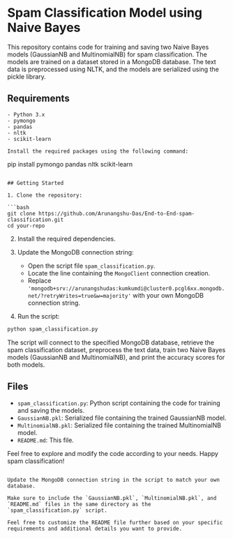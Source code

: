 # Spam Classification Model using Naive Bayes

This repository contains code for training and saving two Naive Bayes models (GaussianNB and MultinomialNB) for spam classification. The models are trained on a dataset stored in a MongoDB database. The text data is preprocessed using NLTK, and the models are serialized using the pickle library.

## Requirements
```
- Python 3.x
- pymongo
- pandas
- nltk
- scikit-learn

Install the required packages using the following command:

```
pip install pymongo pandas nltk scikit-learn
```

## Getting Started

1. Clone the repository:

```bash
git clone https://github.com/Arunangshu-Das/End-to-End-spam-classification.git
cd your-repo
```

2. Install the required dependencies.

3. Update the MongoDB connection string:
   - Open the script file `spam_classification.py`.
   - Locate the line containing the `MongoClient` connection creation.
   - Replace `'mongodb+srv://arunangshudas:kumkumdi@cluster0.pcgl6xx.mongodb.net/?retryWrites=true&w=majority'` with your own MongoDB connection string.

4. Run the script:

```bash
python spam_classification.py
```

The script will connect to the specified MongoDB database, retrieve the spam classification dataset, preprocess the text data, train two Naive Bayes models (GaussianNB and MultinomialNB), and print the accuracy scores for both models.

## Files

- `spam_classification.py`: Python script containing the code for training and saving the models.
- `GaussianNB.pkl`: Serialized file containing the trained GaussianNB model.
- `MultinomialNB.pkl`: Serialized file containing the trained MultinomialNB model.
- `README.md`: This file.

Feel free to explore and modify the code according to your needs. Happy spam classification!
```

Update the MongoDB connection string in the script to match your own database.

Make sure to include the `GaussianNB.pkl`, `MultinomialNB.pkl`, and `README.md` files in the same directory as the `spam_classification.py` script.

Feel free to customize the README file further based on your specific requirements and additional details you want to provide.
